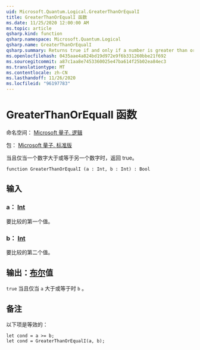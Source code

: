 ```yaml
---
uid: Microsoft.Quantum.Logical.GreaterThanOrEqualI
title: GreaterThanOrEqualI 函数
ms.date: 11/25/2020 12:00:00 AM
ms.topic: article
qsharp.kind: function
qsharp.namespace: Microsoft.Quantum.Logical
qsharp.name: GreaterThanOrEqualI
qsharp.summary: Returns true if and only if a number is greater than or equal to another number.
ms.openlocfilehash: 0435aae4a824bd19d972e9f6b331260bbe21f692
ms.sourcegitcommit: a87c1aa8e7453360025e47ba614f25b02ea84ec3
ms.translationtype: MT
ms.contentlocale: zh-CN
ms.lasthandoff: 11/26/2020
ms.locfileid: "96197783"
---
```

# <a name="greaterthanorequali-function"></a>GreaterThanOrEqualI 函数

命名空间： [Microsoft 量子. 逻辑](xref:Microsoft.Quantum.Logical)

包： [Microsoft 量子. 标准版](https://nuget.org/packages/Microsoft.Quantum.Standard)


当且仅当一个数字大于或等于另一个数字时，返回 true。

```qsharp
function GreaterThanOrEqualI (a : Int, b : Int) : Bool
```


## <a name="input"></a>输入

### <a name="a--int"></a>a： [Int](xref:microsoft.quantum.lang-ref.int)

要比较的第一个值。


### <a name="b--int"></a>b： [Int](xref:microsoft.quantum.lang-ref.int)

要比较的第二个值。



## <a name="output--bool"></a>输出：[布尔](xref:microsoft.quantum.lang-ref.bool)值

`true` 当且仅当 `a` 大于或等于时 `b` 。

## <a name="remarks"></a>备注

以下项是等效的：

```Q#
let cond = a >= b;
let cond = GreaterThanOrEqualI(a, b);
```